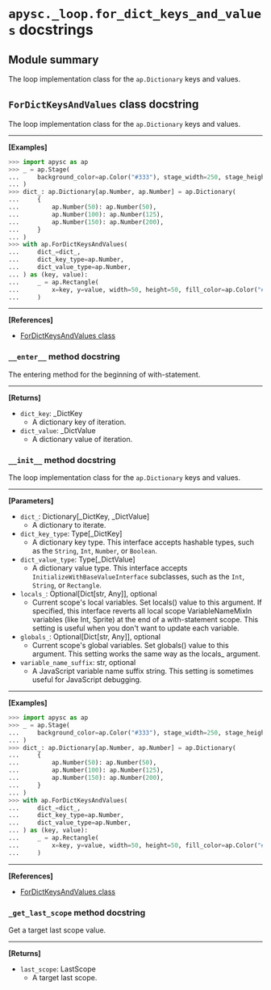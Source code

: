 # `apysc._loop.for_dict_keys_and_values` docstrings

## Module summary

The loop implementation class for the `ap.Dictionary` keys and values.

## `ForDictKeysAndValues` class docstring

The loop implementation class for the `ap.Dictionary` keys and values.<hr>

**[Examples]**

```py
>>> import apysc as ap
>>> _ = ap.Stage(
...     background_color=ap.Color("#333"), stage_width=250, stage_height=300
... )
>>> dict_: ap.Dictionary[ap.Number, ap.Number] = ap.Dictionary(
...     {
...         ap.Number(50): ap.Number(50),
...         ap.Number(100): ap.Number(125),
...         ap.Number(150): ap.Number(200),
...     }
... )
>>> with ap.ForDictKeysAndValues(
...     dict_=dict_,
...     dict_key_type=ap.Number,
...     dict_value_type=ap.Number,
... ) as (key, value):
...     _ = ap.Rectangle(
...         x=key, y=value, width=50, height=50, fill_color=ap.Color("#0af")
...     )
```

<hr>

**[References]**

- [ForDictKeysAndValues class](https://simon-ritchie.github.io/apysc/en/for_dict_keys_and_values.html)

### `__enter__` method docstring

The entering method for the beginning of with-statement.<hr>

**[Returns]**

- `dict_key`: _DictKey
  - A dictionary key of iteration.
- `dict_value`: _DictValue
  - A dictionary value of iteration.

### `__init__` method docstring

The loop implementation class for the `ap.Dictionary` keys and values.<hr>

**[Parameters]**

- `dict_`: Dictionary[_DictKey, _DictValue]
  - A dictionary to iterate.
- `dict_key_type`: Type[_DictKey]
  - A dictionary key type. This interface accepts hashable types, such as the `String`, `Int`, `Number`, or `Boolean`.
- `dict_value_type`: Type[_DictValue]
  - A dictionary value type. This interface accepts `InitializeWithBaseValueInterface` subclasses, such as the `Int`, `String`, or `Rectangle`.
- `locals_`: Optional[Dict[str, Any]], optional
  - Current scope's local variables. Set locals() value to this argument. If specified, this interface reverts all local scope VariableNameMixIn variables (like Int, Sprite) at the end of a with-statement scope. This setting is useful when you don't want to update each variable.
- `globals_`: Optional[Dict[str, Any]], optional
  - Current scope's global variables. Set globals() value to this argument. This setting works the same way as the locals_ argument.
- `variable_name_suffix`: str, optional
  - A JavaScript variable name suffix string. This setting is sometimes useful for JavaScript debugging.

<hr>

**[Examples]**

```py
>>> import apysc as ap
>>> _ = ap.Stage(
...     background_color=ap.Color("#333"), stage_width=250, stage_height=300
... )
>>> dict_: ap.Dictionary[ap.Number, ap.Number] = ap.Dictionary(
...     {
...         ap.Number(50): ap.Number(50),
...         ap.Number(100): ap.Number(125),
...         ap.Number(150): ap.Number(200),
...     }
... )
>>> with ap.ForDictKeysAndValues(
...     dict_=dict_,
...     dict_key_type=ap.Number,
...     dict_value_type=ap.Number,
... ) as (key, value):
...     _ = ap.Rectangle(
...         x=key, y=value, width=50, height=50, fill_color=ap.Color("#0af")
...     )
```

<hr>

**[References]**

- [ForDictKeysAndValues class](https://simon-ritchie.github.io/apysc/en/for_dict_keys_and_values.html)

### `_get_last_scope` method docstring

Get a target last scope value.<hr>

**[Returns]**

- `last_scope`: LastScope
  - A target last scope.